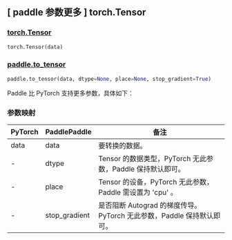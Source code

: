 ## [ paddle 参数更多 ] torch.Tensor

### [torch.Tensor](https://pytorch.org/docs/stable/tensors.html)

```python
torch.Tensor(data)
```

### [paddle.to_tensor](https://www.paddlepaddle.org.cn/documentation/docs/zh/develop/api/paddle/to_tensor_cn.html#to-tensor)

```python
paddle.to_tensor(data, dtype=None, place=None, stop_gradient=True)
```

Paddle 比 PyTorch 支持更多参数，具体如下：

### 参数映射

| PyTorch | PaddlePaddle | 备注                                                        |
| ------- | ------------ | ----------------------------------------------------------- |
| data    | data         | 要转换的数据。 |
| -       | dtype        | Tensor 的数据类型，PyTorch 无此参数，Paddle 保持默认即可。   |
| -       | place        | Tensor 的设备，PyTorch 无此参数，Paddle 需设置为 'cpu' 。         |
| -       | stop_gradient | 是否阻断 Autograd 的梯度传导。PyTorch 无此参数，Paddle 保持默认即可。     |
